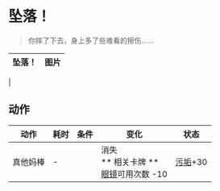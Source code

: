 # 坠落！  
> 你摔了下去，身上多了些难看的擦伤……  
  
  坠落！  |   图片   
 ----  |  ----:   
   |     
  
## 动作  
动作  |  耗时  |  条件  |  变化  |  状态  
----  |  ----  |  ----  |  ----  |  ----  
真他妈棒<br>  |  -  |    |  消失<br>** 相关卡牌 **<br>[眼镜](Glasses.md)可用次数  -10  |  [污垢](Filth.md)+30  
